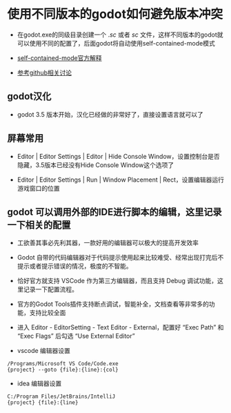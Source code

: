 # 使用不同版本的godot如何避免版本冲突

- 在godot.exe的同级目录创建一个 ._sc_ 或者 _sc_ 文件，这样不同版本的godot就可以使用不同的配置了，后面godot将自动使用self-contained-mode模式

- [self-contained-mode官方解释](https://docs.godotengine.org/en/latest/tutorials/io/data_paths.html#self-contained-mode)

- [参考github相关讨论](https://github.com/godotengine/godot-proposals/issues/2474)

## godot汉化

- godot 3.5 版本开始，汉化已经做的非常好了，直接设置语言就可以了

## 屏幕常用

- Editor | Editor Settings | Editor | Hide Console Window，设置控制台是否隐藏，3.5版本已经没有Hide Console Window这个选项了

- Editor | Editor Settings | Run | Window Placement | Rect，设置编辑器运行游戏窗口的位置

## godot 可以调用外部的IDE进行脚本的编辑，这里记录一下相关的配置

- 工欲善其事必先利其器，一款好用的编辑器可以极大的提高开发效率
- Godot 自带的代码编辑器对于代码提示使用起来比较难受、经常出现打完后不提示或者提示错误的情况，极度的不智能。
- 恰好官方就支持 VSCode 作为第三方编辑器，而且支持 Debug 调试功能，这里记录一下配置流程。

- 官方的Godot Tools插件支持断点调试，智能补全，文档查看等非常多的功能，支持比较全面

- 进入 Editor - EditorSetting - Text Editor - External，配置好 “Exec Path” 和 “Exec Flags” 后勾选 “Use External Editor”

- vscode 编辑器设置

```
/Programs/Microsoft VS Code/Code.exe
{project} --goto {file}:{line}:{col}
```

- idea 编辑器设置

```
C:/Program Files/JetBrains/IntelliJ
{project} {file}:{line}
```
